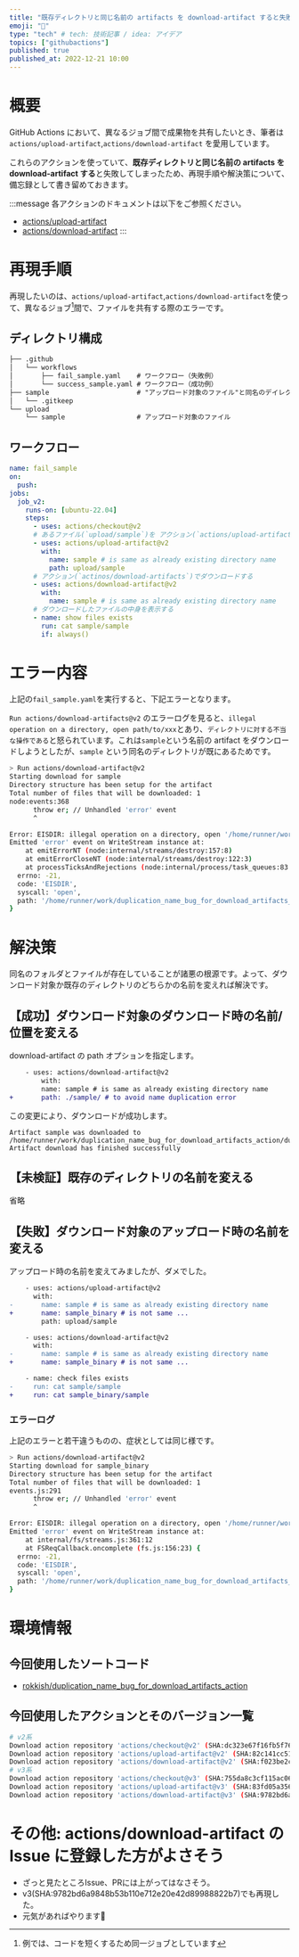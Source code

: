 ```yaml
---
title: "既存ディレクトリと同じ名前の artifacts を download-artifact すると失敗する【GitHub Actions】"
emoji: "💫"
type: "tech" # tech: 技術記事 / idea: アイデア
topics: ["githubactions"]
published: true
published_at: 2022-12-21 10:00
---
```


# 概要
GitHub Actions において、異なるジョブ間で成果物を共有したいとき、筆者は `actions/upload-artifact`,`actions/download-artifact` を愛用しています。

これらのアクションを使っていて、**既存ディレクトリと同じ名前の artifacts を download-artifact する**と失敗してしまったため、再現手順や解決策について、備忘録として書き留めておきます。

:::message
各アクションのドキュメントは以下をご参照ください。
- [actions/upload-artifact](https://github.com/actions/upload-artifact)
- [actions/download-artifact](https://github.com/actions/download-artifact)
:::

# 再現手順
再現したいのは、`actions/upload-artifact`,`actions/download-artifact`を使って、異なるジョブ[^1]間で、ファイルを共有する際のエラーです。

## ディレクトリ構成
```markdown
├── .github
│   └── workflows
│       ├── fail_sample.yaml    # ワークフロー（失敗例）
│       └── success_sample.yaml # ワークフロー（成功例）
├── sample                      # "アップロード対象のファイル"と同名のデイレクトリ
│   └── .gitkeep
└── upload
    └── sample                  # アップロード対象のファイル
```
## ワークフロー

```yaml:fail_sample.yaml
name: fail_sample
on:
  push:
jobs:
  job_v2:
    runs-on: [ubuntu-22.04]
    steps:
      - uses: actions/checkout@v2
      # あるファイル(`upload/sample`)を アクション(`actions/upload-artifacts`)でアップロードする
      - uses: actions/upload-artifact@v2
        with:
          name: sample # is same as already existing directory name
          path: upload/sample
      # アクション(`actinos/download-artifacts`)でダウンロードする
      - uses: actions/download-artifact@v2
        with:
          name: sample # is same as already existing directory name
      # ダウンロードしたファイルの中身を表示する
      - name: show files exists
        run: cat sample/sample
        if: always()
```
# エラー内容
上記の`fail_sample.yaml`を実行すると、下記エラーとなります。

`Run actions/download-artifacts@v2` のエラーログを見ると、`illegal operation on a directory, open path/to/xxx`とあり、`ディレクトリに対する不当な操作である`と怒られています。これは`sample`という名前の artifact をダウンロードしようとしたが、`sample` という同名のディレクトリが既にあるためです。

```sh
> Run actions/download-artifact@v2
Starting download for sample
Directory structure has been setup for the artifact
Total number of files that will be downloaded: 1
node:events:368
      throw er; // Unhandled 'error' event
      ^

Error: EISDIR: illegal operation on a directory, open '/home/runner/work/duplication_name_bug_for_download_artifacts_action/duplication_name_bug_for_download_artifacts_action/sample'
Emitted 'error' event on WriteStream instance at:
    at emitErrorNT (node:internal/streams/destroy:157:8)
    at emitErrorCloseNT (node:internal/streams/destroy:122:3)
    at processTicksAndRejections (node:internal/process/task_queues:83:21) {
  errno: -21,
  code: 'EISDIR',
  syscall: 'open',
  path: '/home/runner/work/duplication_name_bug_for_download_artifacts_action/duplication_name_bug_for_download_artifacts_action/sample'
}
```
# 解決策
同名のフォルダとファイルが存在していることが諸悪の根源です。よって、ダウンロード対象か既存のディレクトリのどちらかの名前を変えれば解決です。

## 【成功】ダウンロード対象のダウンロード時の名前/位置を変える
download-artifact の path オプションを指定します。
```diff yaml:success_sample.yaml
    - uses: actions/download-artifact@v2
        with:
        name: sample # is same as already existing directory name
+       path: ./sample/ # to avoid name duplication error
```
この変更により、ダウンロードが成功します。
```shell
Artifact sample was downloaded to /home/runner/work/duplication_name_bug_for_download_artifacts_action/duplication_name_bug_for_download_artifacts_action/sample
Artifact download has finished successfully
```

## 【未検証】既存のディレクトリの名前を変える
省略

## 【失敗】ダウンロード対象のアップロード時の名前を変える
アップロード時の名前を変えてみましたが、ダメでした。
```diff yaml:fail_sample.yaml
    - uses: actions/upload-artifact@v2
      with:
-       name: sample # is same as already existing directory name
+       name: sample_binary # is not same ...
        path: upload/sample

    - uses: actions/download-artifact@v2
      with:
-       name: sample # is same as already existing directory name
+       name: sample_binary # is not same ...

    - name: check files exists
-     run: cat sample/sample
+     run: cat sample_binary/sample
```
### エラーログ
上記のエラーと若干違うものの、症状としては同じ様です。
```sh
> Run actions/download-artifact@v2
Starting download for sample_binary
Directory structure has been setup for the artifact
Total number of files that will be downloaded: 1
events.js:291
      throw er; // Unhandled 'error' event
      ^

Error: EISDIR: illegal operation on a directory, open '/home/runner/work/duplication_name_bug_for_download_artifacts_action/duplication_name_bug_for_download_artifacts_action/sample'
Emitted 'error' event on WriteStream instance at:
    at internal/fs/streams.js:361:12
    at FSReqCallback.oncomplete (fs.js:156:23) {
  errno: -21,
  code: 'EISDIR',
  syscall: 'open',
  path: '/home/runner/work/duplication_name_bug_for_download_artifacts_action/duplication_name_bug_for_download_artifacts_action/sample'
}
```

# 環境情報
## 今回使用したソートコード
- [rokkish/duplication_name_bug_for_download_artifacts_action](https://github.com/rokkish/duplication_name_bug_for_download_artifacts_action)
## 今回使用したアクションとそのバージョン一覧
```sh
# v2系
Download action repository 'actions/checkout@v2' (SHA:dc323e67f16fb5f7663d20ff7941f27f5809e9b6)
Download action repository 'actions/upload-artifact@v2' (SHA:82c141cc518b40d92cc801eee768e7aafc9c2fa2)
Download action repository 'actions/download-artifact@v2' (SHA:f023be2c48cc18debc3bacd34cb396e0295e2869)
# v3系
Download action repository 'actions/checkout@v3' (SHA:755da8c3cf115ac066823e79a1e1788f8940201b)
Download action repository 'actions/upload-artifact@v3' (SHA:83fd05a356d7e2593de66fc9913b3002723633cb)
Download action repository 'actions/download-artifact@v3' (SHA:9782bd6a9848b53b110e712e20e42d89988822b7)
```

# その他: actions/download-artifact の Issue に登録した方がよさそう
- ざっと見たところIssue、PRには上がってはなさそう。
- v3(SHA:9782bd6a9848b53b110e712e20e42d89988822b7)でも再現した。
- 元気があればやります🫠

[^1]: 例では、コードを短くするため同一ジョブとしています

